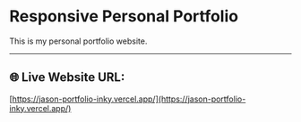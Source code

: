 # Responsive Personal Portfolio

This is my personal portfolio website.

---

## 🌐 Live Website URL:

[https://jason-portfolio-inky.vercel.app/](https://jason-portfolio-inky.vercel.app/)
